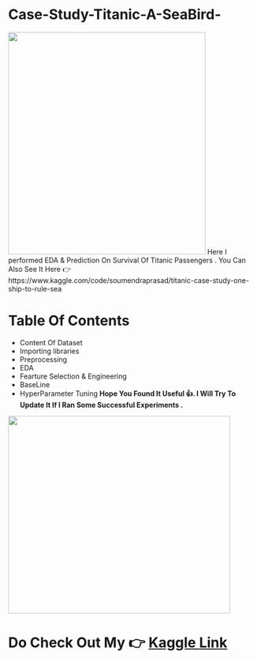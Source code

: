 # Case-Study-Titanic-A-SeaBird-
<img src = "https://media.tenor.com/dRQMwkMSytYAAAAC/titanic.gif" width = 400 height = 450/>
Here I performed EDA &amp; Prediction On  Survival Of Titanic Passengers . You Can Also See It Here 👉 
https://www.kaggle.com/code/soumendraprasad/titanic-case-study-one-ship-to-rule-sea

# Table Of Contents

- Content Of Dataset
- Importing libraries
- Preprocessing
- EDA
- Fearture Selection & Engineering
- BaseLine
- HyperParameter Tuning
**Hope You  Found It Useful 👍. I Will Try To Update It If I Ran Some Successful Experiments .**

<img src="https://media.tenor.com/ZrFooc6A9ysAAAAC/goodgoodgeneral-mental-health.gif" width= 450 height = 400 />

# Do Check Out My 👉 [Kaggle Link](https://www.kaggle.com/soumendraprasad)

